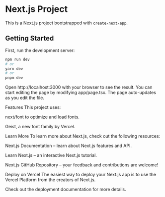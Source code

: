# Next.js Project

This is a [Next.js](https://nextjs.org) project bootstrapped with [`create-next-app`](https://nextjs.org/docs/app/api-reference/cli/create-next-app).

## Getting Started

First, run the development server:

```bash
npm run dev
# or
yarn dev
# or
pnpm dev
```
Open http://localhost:3000 with your browser to see the result.
You can start editing the page by modifying app/page.tsx. The page auto-updates as you edit the file.

Features
This project uses:

next/font to optimize and load fonts.

Geist, a new font family by Vercel.

Learn More
To learn more about Next.js, check out the following resources:

Next.js Documentation – learn about Next.js features and API.

Learn Next.js – an interactive Next.js tutorial.

Next.js GitHub Repository – your feedback and contributions are welcome!

Deploy on Vercel
The easiest way to deploy your Next.js app is to use the Vercel Platform from the creators of Next.js.

Check out the deployment documentation for more details.

